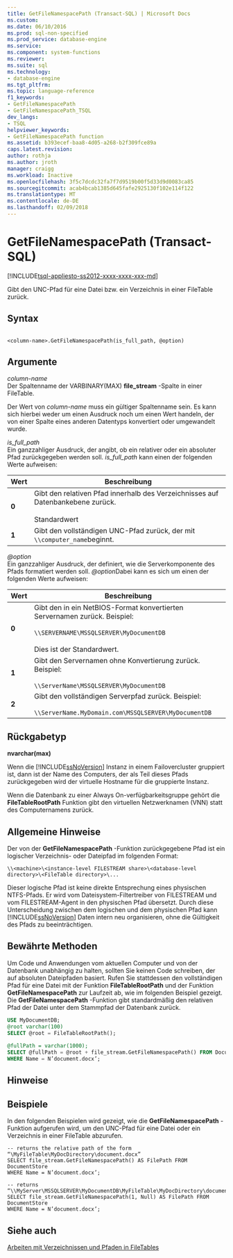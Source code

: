 ```yaml
---
title: GetFileNamespacePath (Transact-SQL) | Microsoft Docs
ms.custom: 
ms.date: 06/10/2016
ms.prod: sql-non-specified
ms.prod_service: database-engine
ms.service: 
ms.component: system-functions
ms.reviewer: 
ms.suite: sql
ms.technology:
- database-engine
ms.tgt_pltfrm: 
ms.topic: language-reference
f1_keywords:
- GetFileNamespacePath
- GetFileNamespacePath_TSQL
dev_langs:
- TSQL
helpviewer_keywords:
- GetFileNamespacePath function
ms.assetid: b393ecef-baa8-4d05-a268-b2f309fce89a
caps.latest.revision: 
author: rothja
ms.author: jroth
manager: craigg
ms.workload: Inactive
ms.openlocfilehash: 3f5c7dcdc32fa7f7d9519b00f5d33d9d0083ca85
ms.sourcegitcommit: acab4bcab1385d645fafe2925130f102e114f122
ms.translationtype: MT
ms.contentlocale: de-DE
ms.lasthandoff: 02/09/2018
---
```

# <a name="getfilenamespacepath-transact-sql"></a>GetFileNamespacePath (Transact-SQL)
[!INCLUDE[tsql-appliesto-ss2012-xxxx-xxxx-xxx-md](../../includes/tsql-appliesto-ss2012-xxxx-xxxx-xxx-md.md)]

  Gibt den UNC-Pfad für eine Datei bzw. ein Verzeichnis in einer FileTable zurück.  
  
## <a name="syntax"></a>Syntax  
  
```  
  
<column-name>.GetFileNamespacePath(is_full_path, @option)  
```  
  
## <a name="arguments"></a>Argumente  
 *column-name*  
 Der Spaltenname der VARBINARY(MAX) **file_stream** -Spalte in einer FileTable.  
  
 Der Wert von *column-name* muss ein gültiger Spaltenname sein. Es kann sich hierbei weder um einen Ausdruck noch um einen Wert handeln, der von einer Spalte eines anderen Datentyps konvertiert oder umgewandelt wurde.  
  
 *is_full_path*  
 Ein ganzzahliger Ausdruck, der angibt, ob ein relativer oder ein absoluter Pfad zurückgegeben werden soll. *is_full_path* kann einen der folgenden Werte aufweisen:  
  
|Wert|Beschreibung|  
|-----------|-----------------|  
|**0**|Gibt den relativen Pfad innerhalb des Verzeichnisses auf Datenbankebene zurück.<br /><br /> Standardwert|  
|**1**|Gibt den vollständigen UNC-Pfad zurück, der mit `\\computer_name`beginnt.|  
  
 *@option*  
 Ein ganzzahliger Ausdruck, der definiert, wie die Serverkomponente des Pfads formatiert werden soll. *@option*Dabei kann es sich um einen der folgenden Werte aufweisen:  
  
|Wert|Beschreibung|  
|-----------|-----------------|  
|**0**|Gibt den in ein NetBIOS-Format konvertierten Servernamen zurück. Beispiel:<br /><br /> `\\SERVERNAME\MSSQLSERVER\MyDocumentDB`<br /><br /> Dies ist der Standardwert.|  
|**1**|Gibt den Servernamen ohne Konvertierung zurück. Beispiel:<br /><br /> `\\ServerName\MSSQLSERVER\MyDocumentDB`|  
|**2**|Gibt den vollständigen Serverpfad zurück. Beispiel:<br /><br /> `\\ServerName.MyDomain.com\MSSQLSERVER\MyDocumentDB`|  
  
## <a name="return-type"></a>Rückgabetyp  
 **nvarchar(max)**  
  
 Wenn die [!INCLUDE[ssNoVersion](../../includes/ssnoversion-md.md)] Instanz in einem Failovercluster gruppiert ist, dann ist der Name des Computers, der als Teil dieses Pfads zurückgegeben wird der virtuelle Hostname für die gruppierte Instanz.  
  
 Wenn die Datenbank zu einer Always On-verfügbarkeitsgruppe gehört die **FileTableRootPath** Funktion gibt den virtuellen Netzwerknamen (VNN) statt des Computernamens zurück.  
  
## <a name="general-remarks"></a>Allgemeine Hinweise  
 Der von der **GetFileNamespacePath** -Funktion zurückgegebene Pfad ist ein logischer Verzeichnis- oder Dateipfad im folgenden Format:  
  
 `\\<machine>\<instance-level FILESTREAM share>\<database-level directory>\<FileTable directory>\...`  
  
 Dieser logische Pfad ist keine direkte Entsprechung eines physischen NTFS-Pfads. Er wird vom Dateisystem-Filtertreiber von FILESTREAM und vom FILESTREAM-Agent in den physischen Pfad übersetzt. Durch diese Unterscheidung zwischen dem logischen und dem physischen Pfad kann [!INCLUDE[ssNoVersion](../../includes/ssnoversion-md.md)] Daten intern neu organisieren, ohne die Gültigkeit des Pfads zu beeinträchtigen.  
  
## <a name="best-practices"></a>Bewährte Methoden  
 Um Code und Anwendungen vom aktuellen Computer und von der Datenbank unabhängig zu halten, sollten Sie keinen Code schreiben, der auf absoluten Dateipfaden basiert. Rufen Sie stattdessen den vollständigen Pfad für eine Datei mit der Funktion **FileTableRootPath** und der Funktion **GetFileNamespacePath** zur Laufzeit ab, wie im folgenden Beispiel gezeigt. Die **GetFileNamespacePath** -Funktion gibt standardmäßig den relativen Pfad der Datei unter dem Stammpfad der Datenbank zurück.  
  
```sql  
USE MyDocumentDB;  
@root varchar(100)  
SELECT @root = FileTableRootPath();  
  
@fullPath = varchar(1000);  
SELECT @fullPath = @root + file_stream.GetFileNamespacePath() FROM DocumentStore  
WHERE Name = N’document.docx’;  
```  
  
## <a name="remarks"></a>Hinweise  
  
## <a name="examples"></a>Beispiele  
 In den folgenden Beispielen wird gezeigt, wie die **GetFileNamespacePath** -Funktion aufgerufen wird, um den UNC-Pfad für eine Datei oder ein Verzeichnis in einer FileTable abzurufen.  
  
```  
-- returns the relative path of the form “\MyFileTable\MyDocDirectory\document.docx”  
SELECT file_stream.GetFileNamespacePath() AS FilePath FROM DocumentStore  
WHERE Name = N’document.docx’;  
  
-- returns “\\MyServer\MSSQLSERVER\MyDocumentDB\MyFileTable\MyDocDirectory\document.docx”  
SELECT file_stream.GetFileNamespacePath(1, Null) AS FilePath FROM DocumentStore  
WHERE Name = N’document.docx’;  
```  
  
## <a name="see-also"></a>Siehe auch  
 [Arbeiten mit Verzeichnissen und Pfaden in FileTables](../../relational-databases/blob/work-with-directories-and-paths-in-filetables.md)  
  
  
